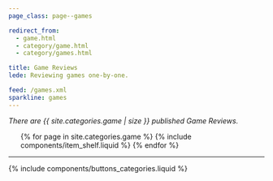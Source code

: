 ```yaml
---
page_class: page--games

redirect_from:
  - game.html
  - category/game.html
  - category/games.html

title: Game Reviews
lede: Reviewing games one-by-one.

feed: /games.xml
sparkline: games
---
```


*There are {{ site.categories.game | size }} published Game Reviews.*

<div class="h-feed" id="music">
        <ol class="shelf" role="list">
        {% for page in site.categories.game %}
            {% include components/item_shelf.liquid %}
        {% endfor %}
    </ol>
</div>

--------

{% include components/buttons_categories.liquid %}
